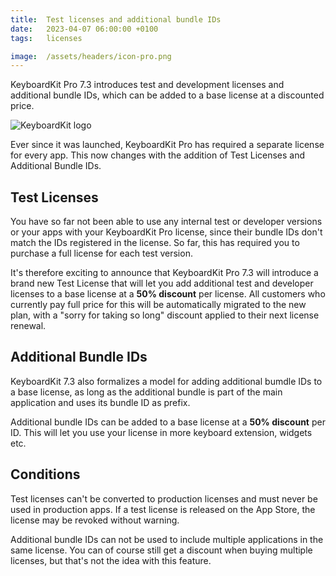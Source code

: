 ```yaml
---
title:  Test licenses and additional bundle IDs
date:   2023-04-07 06:00:00 +0100
tags:   licenses

image:  /assets/headers/icon-pro.png
---
```


KeyboardKit Pro 7.3 introduces test and development licenses and additional bundle IDs, which can be added to a base license at a discounted price.

![KeyboardKit logo]({{page.image}})

Ever since it was launched, KeyboardKit Pro has required a separate license for every app. This now changes with the addition of Test Licenses and Additional Bundle IDs. 


## Test Licenses

You have so far not been able to use any internal test or developer versions or your apps with your KeyboardKit Pro license, since their bundle IDs don't match the IDs registered in the license. So far, this has required you to purchase a full license for each test version.

It's therefore exciting to announce that KeyboardKit Pro 7.3 will introduce a brand new Test License that will let you add additional test and developer licenses to a base license at a **50% discount** per license. All customers who currently pay full price for this will be automatically migrated to the new plan, with a "sorry for taking so long" discount applied to their next license renewal.


## Additional Bundle IDs

KeyboardKit 7.3 also formalizes a model for adding additional bumdle IDs to a base license, as long as the additional bundle is part of the main application and uses its bundle ID as prefix.

Additional bundle IDs can be added to a base license at a **50% discount** per ID. This will let you use your license in more keyboard extension, widgets etc.


## Conditions

Test licenses can't be converted to production licenses and must never be used in production apps. If a test license is released on the App Store, the license may be revoked without warning.

Additional bundle IDs can not be used to include multiple applications in the same license. You can of course still get a discount when buying multiple licenses, but that's not the idea with this feature.